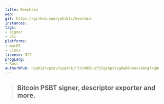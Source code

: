 ```yaml
---
title: Keechain
web: 
git: https://github.com/yukibtc/keechain
instances:
tags:
- signer
- cli
platforms:
- macOS
- Linux
license: MIT
progLang:
- Rust
authorNPub: npub1drvpzev3syqt0kjrls50050uzf25gehpz9vgdw08hvex7e0vgfeq0eseet 
---
```


> ## Bitcoin PSBT signer, descriptor exporter and more.